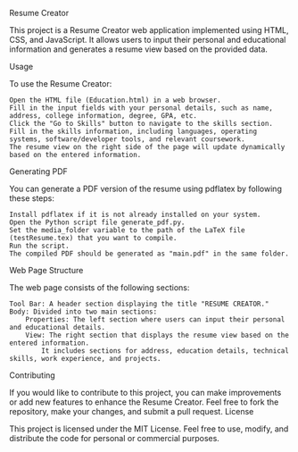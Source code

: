 Resume Creator

This project is a Resume Creator web application implemented using HTML, CSS, and JavaScript. It allows users to input their personal and educational information and generates a resume view based on the provided data.


Usage

To use the Resume Creator:

    Open the HTML file (Education.html) in a web browser.
    Fill in the input fields with your personal details, such as name, address, college information, degree, GPA, etc.
    Click the "Go to Skills" button to navigate to the skills section.
    Fill in the skills information, including languages, operating systems, software/developer tools, and relevant coursework.
    The resume view on the right side of the page will update dynamically based on the entered information.

Generating PDF

You can generate a PDF version of the resume using pdflatex by following these steps:

    Install pdflatex if it is not already installed on your system.
    Open the Python script file generate_pdf.py.
    Set the media_folder variable to the path of the LaTeX file (testResume.tex) that you want to compile.
    Run the script.
    The compiled PDF should be generated as "main.pdf" in the same folder.

Web Page Structure

The web page consists of the following sections:

    Tool Bar: A header section displaying the title "RESUME CREATOR."
    Body: Divided into two main sections:
        Properties: The left section where users can input their personal and educational details.
        View: The right section that displays the resume view based on the entered information.
            It includes sections for address, education details, technical skills, work experience, and projects.

Contributing

If you would like to contribute to this project, you can make improvements or add new features to enhance the Resume Creator. Feel free to fork the repository, make your changes, and submit a pull request.
License

This project is licensed under the MIT License. Feel free to use, modify, and distribute the code for personal or commercial purposes.
